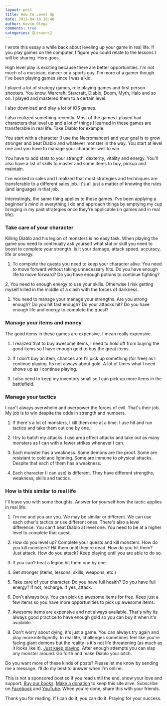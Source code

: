 ```yaml
---
layout: post
title: How to Level Up
date: 2013-04-16 10:46
author: Kevin Olega
comments: true
categories: [Lessons]
---
```

I wrote this essay a while back about leveling up your game in real life. If you play games on the computer, I figure you could relate to the lessons I will be sharing. Here goes.

High level play is exciting because there are better opportunities. I'm not much of a musician, dancer or a sports guy. I'm more of a gamer though. I've been playing games since I was a kid.

I played a lot of strategy games, role playing games and first person shooters. You know, Warcraft, Starcraft, Diablo, Doom, Myth, Halo and so on. I played and mastered them to a certain level.

I also download and play a lot of iOS games.

I also realized something recently. Most of the games I played had characters that level up and a lot of things I learned in these games are transferable in real life. Take Diablo for example.

You start with a character (I use the Necromancer) and your goal is to grow stronger and beat Diablo and whatever monster in the way.
You start at level one and you have to manage your character well to win.

You have to add stats to your strength, dexterity, vitality and energy. You'll also have a list of skills to master and some items to buy, pickup and maintain.

I've worked in sales and I realized that most strategies and techniques are transferable to a different sales job. It's all just a matter of knowing the rules (and language) in that job.

Interestingly, the same thing applies to these games. I've been applying a beginner's mind in everything I do and approach things by emptying my cup bringing in my past strategies once they're applicable (in games and in real life).

### Take care of your character

Killing Diablo and his legion of monsters is no easy task. When playing the game you need to continually ask yourself what stat or skill you need to boost to complete your strength. Is it your damage, attack speed, accuracy, life or energy.

1.  To complete the quests you need to keep your character alive. You need to move forward without taking unnecessary hits. Do you have enough life to move forward? Do you have enough potions to continue fighting?

2, You need to enough energy to use your skills. Otherwise I risk getting myself killed in the middle of a clash with the forces of darkness.

1.  You need to manage your manage your strengths. Are you strong enough? Do you hit fast enough? Do your attacks hit? Do you have enough life and energy to complete the quest?

### Manage your items and money

The good items in these games are expensive. I mean really expensive.

1.  I realized that to buy awesome items, I need to hold off from buying the good items so I have enough gold to buy the great items.
2.  If I don't buy an item, chances are I'll pick up something (for free) as I continue playing. Its not always about gold. A lot of times what I need shows up as I continue playing.

3.  I also need to keep my inventory small so I can pick up more items in the battlefield.

### Manage your tactics

I can't always overwhelm and overpower the forces of evil. That's their job. My job is to win despite the odds in strength and numbers.

1.  If there's a lot of monsters, I kill them one at a time. I use hit and run tactics and take them out one by one.
2.  I try to batch my attacks. I use area effect attacks and take out as many monsters as I can with a fewer strikes whenever I can.

3.  Each monster has a weakness. Some demons are fire proof. Some are resistant to cold and lighning. Some are immune to physical attacks. Despite that each of them has a weakness.

4.  Each character (I can use) is different. They have different strengths, weakness, skills and tactics.

### How is this similar to real life

I'll leave you with some thoughts. Answer for yourself how the tactic applies in real life.

1.  I'm me and you are you. We may be similar or different. We can use each other's tactics or use different ones. There's also a level difference. You can't beat Diablo at level one. You need to be at a higher level to complete that quest.

2.  How do you level up? Complete your quests and kill monsters. How do you kill monsters? Hit them until they're dead. How do you hit them? Just attack. How do you attack? Keep playing until you are able to do so.

3.  If you can't beat a legion hit them one by one.

4.  Get stronger (items, lessons, skills, weapons, etc.)

5.  Take care of your character. Do you have full health? Do you have full energy? If not, recharge. If yes, attack.

6.  Don't always buy. You can pick up awesome items for free. Keep just a few items so you have more opportunities to pick up awesome items.

7.  Awesome items are expensive and not always available. That's why its always good practice to have enough gold so you can buy it when it's available.

8.  Don't worry about dying, it's just a game. You can always try again and play more intelligently. In real life, challenges sometimes feel like you're facing giant demons but the reality is it's not life threatening (as much as it looks like it). [Just keep playing](http://minimalchanges.com/how-to-master-work-with-play/). After enough attempts you can slap any monster around. Go forth and make Diablo your bitch.

Do you want more of these kinds of posts? Please let me know by sending me a message. I'll do my best to answer when I'm online.

This is not a sponsored post so if you read until the end, show your love and support. [Buy our books](http://callcentertrainingtips.com/promos/).  [Make a donation](http://callcentertrainingtips.com/support/) to keep this site alive. Subscribe on [Facebook](https://www.facebook.com/callcentertrainingtips/) and [YouTube](https://www.youtube.com/channel/UCSRyiovg_InMdQAe7Fn0LtA). When you're done, share this with your friends. 

Thank you for reading. If I can do it, you can do it. Praying for your success.
